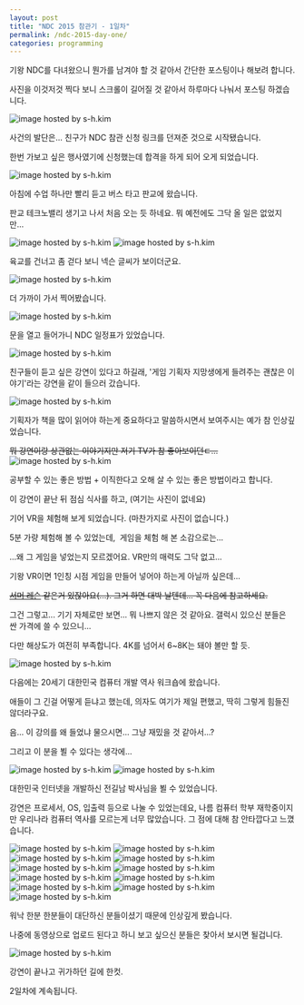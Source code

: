 ```yaml
---
layout: post
title: "NDC 2015 참관기 - 1일차"
permalink: /ndc-2015-day-one/
categories: programming
---
```

기왕 NDC를 다녀왔으니 뭔가를 남겨야 할 것 같아서 간단한 포스팅이나 해보려 합니다.

사진을 이것저것 찍다 보니 스크롤이 길어질 것 같아서 하루마다 나눠서 포스팅 하겠습니다.

<img src="https://img.blog.niceb5y.net/E1L0-TrWW.jpg" alt="image hosted by s-h.kim" class="w-full" data-action="zoom">

사건의 발단은... 친구가 NDC 참관 신청 링크를 던져준 것으로 시작됐습니다.

한번 가보고 싶은 행사였기에 신청했는데 합격을 하게 되어 오게 되었습니다.

<img src="https://img.blog.niceb5y.net/V1e8zar--.jpg" alt="image hosted by s-h.kim" class="w-full" data-action="zoom">

아침에 수업 하나만 빨리 듣고 버스 타고 판교에 왔습니다.

판교 테크노밸리 생기고 나서 처음 오는 듯 하네요. 뭐 예전에도 그닥 올 일은 없었지만...

<img src="https://img.blog.niceb5y.net/E1xW7Trb-.jpg" alt="image hosted by s-h.kim" class="w-full" data-action="zoom">

<img src="https://img.blog.niceb5y.net/4kahGTSZb.jpg" alt="image hosted by s-h.kim" class="w-full" data-action="zoom">

육교를 건너고 좀 걷다 보니 넥슨 글씨가 보이더군요.  

<img src="https://img.blog.niceb5y.net/4yyEQarW-.jpg" alt="image hosted by s-h.kim" class="w-full" data-action="zoom">

더 가까이 가서 찍어봤습니다.

<img src="https://img.blog.niceb5y.net/EJvL7prWb.jpg" alt="image hosted by s-h.kim" class="w-full" data-action="zoom">

문을 열고 들어가니 NDC 일정표가 있었습니다.

<img src="https://img.blog.niceb5y.net/E12K7TBZZ.jpg" alt="image hosted by s-h.kim" class="w-full" data-action="zoom">

친구들이 듣고 싶은 강연이 있다고 하길래, '게임 기획자 지망생에게 들려주는 괜찮은 이야기'라는 강연을 같이 들으러 갔습니다.

<img src="https://img.blog.niceb5y.net/NyfCmTBWb.jpg" alt="image hosted by s-h.kim" class="w-full" data-action="zoom">

기획자가 책을 많이 읽어야 하는게 중요하다고 말씀하시면서 보여주시는 예가 참 인상깊었습니다.

<del>뭐 강연이랑 상관없는 이야기지만 저기 TV가 참 좋아보이던ㄷ...</del>  
<img src="https://img.blog.niceb5y.net/V1bbVTBZZ.jpg" alt="image hosted by s-h.kim" class="w-full" data-action="zoom">

공부할 수 있는 좋은 방법 + 이직한다고 오해 살 수 있는 좋은 방법이라고 합니다.

이 강연이 끝난 뒤 점심 식사를 하고, (여기는 사진이 없네요)

기어 VR을 체험해 보게 되었습니다. (마찬가지로 사진이 없습니다.)

5분 가량 체험해 볼 수 있었는데,  게임을 체험 해 본 소감으로는...

...왜 그 게임을 넣었는지 모르겠어요. VR만의 매력도 그닥 없고...

기왕 VR이면 1인칭 시점 게임을 만들어 넣어야 하는게 아닐까 싶은데...

<del><a href="http://bbs2.ruliweb.daum.net/gaia/do/ruliweb/default/news/519/read?articleId=1535913&objCate1=&bbsId=G003&searchKey=subjectNcontent&itemGroupId=32&itemId=&sortKey=depth&searchValue=%25EB%25A0%2588%25EC%258A%25A8&platformId=">서머 레슨</a> 같은거 있잖아요(...). 그거 하면 대박 날텐데... 꼭 다음에 참고하세요.</del>

그건 그렇고... 기기 자체로만 보면... 뭐 나쁘지 않은 것 같아요. 갤럭시 있으신 분들은 싼 가격에 쓸 수 있으니...

다만 해상도가 여전히 부족합니다. 4K를 넘어서 6~8K는 돼야 볼만 할 듯.  

<img src="https://img.blog.niceb5y.net/4JVB4prWZ.jpg" alt="image hosted by s-h.kim" class="w-full" data-action="zoom">

다음에는 20세기 대한민국 컴퓨터 개발 역사 워크숍에 왔습니다.

애들이 그 긴걸 어떻게 듣냐고 했는데, 의자도 여기가 제일 편했고, 딱히 그렇게 힘들진 않더라구요.

음... 이 강의를 왜 들었냐 물으시면... 그냥 재밌을 것 같아서...?

그리고 이 분을 뵐 수 있다는 생각에...  

<img src="https://img.blog.niceb5y.net/Ny2PNpHW-.jpg" alt="image hosted by s-h.kim" class="w-full" data-action="zoom">

<img src="https://img.blog.niceb5y.net/4yQuVTr-W.jpg" alt="image hosted by s-h.kim" class="w-full" data-action="zoom">

대한민국 인터넷을 개발하신 전길남 박사님을 뵐 수 있었습니다.

강연은 프로세서, OS, 입출력 등으로 나눌 수 있었는데요, 나름 컴퓨터 학부 재학중이지만 우리나라 컴퓨터 역사를 모르는게 너무 많았습니다. 그 점에 대해 참 안타깝다고 느꼈습니다.

<img src="https://img.blog.niceb5y.net/VkuhHaHWW.jpg" alt="image hosted by s-h.kim" class="w-full" data-action="zoom">

<img src="https://img.blog.niceb5y.net/NkRarar-b.jpg" alt="image hosted by s-h.kim" class="w-full" data-action="zoom">

<img src="https://img.blog.niceb5y.net/E1Ik86r-b.jpg" alt="image hosted by s-h.kim" class="w-full" data-action="zoom">

<img src="https://img.blog.niceb5y.net/VknVIaS--.jpg" alt="image hosted by s-h.kim" class="w-full" data-action="zoom">

<img src="https://img.blog.niceb5y.net/V1aULpBWZ.jpg" alt="image hosted by s-h.kim" class="w-full" data-action="zoom">

<img src="https://img.blog.niceb5y.net/VyswITrbb.jpg" alt="image hosted by s-h.kim" class="w-full" data-action="zoom">

<img src="https://img.blog.niceb5y.net/E185UpSZZ.jpg" alt="image hosted by s-h.kim" class="w-full" data-action="zoom">

<img src="https://img.blog.niceb5y.net/4k6jI6SW-.jpg" alt="image hosted by s-h.kim" class="w-full" data-action="zoom">

<img src="https://img.blog.niceb5y.net/E1rpITBb-.jpg" alt="image hosted by s-h.kim" class="w-full" data-action="zoom">

<img src="https://img.blog.niceb5y.net/EkD0UpBZb.jpg" alt="image hosted by s-h.kim" class="w-full" data-action="zoom">

<img src="https://img.blog.niceb5y.net/4yZkv6HbW.jpg" alt="image hosted by s-h.kim" class="w-full" data-action="zoom">

워낙 한분 한분들이 대단하신 분들이셨기 때문에 인상깊게 봤습니다.

나중에 동영상으로 업로드 된다고 하니 보고 싶으신 분들은 찾아서 보시면 될겁니다.

<img src="https://img.blog.niceb5y.net/EktbDaHbW.jpg" alt="image hosted by s-h.kim" class="w-full" data-action="zoom">

강연이 끝나고 귀가하던 길에 한컷.

2일차에 계속됩니다.
